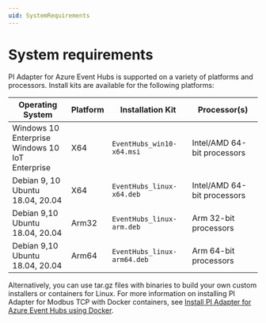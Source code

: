 ```yaml
---
uid: SystemRequirements
---
```


# System requirements

PI Adapter for Azure Event Hubs is supported on a variety of platforms and processors. Install kits are available for the following platforms:

| Operating System | Platform | Installation Kit | Processor(s) |
|-------------------|-------------|----------------------------------|-------------|
| Windows 10 Enterprise <br>Windows 10 IoT Enterprise | X64 | `EventHubs_win10-x64.msi`     | Intel/AMD 64-bit processors |
| Debian 9, 10 <br>Ubuntu 18.04, 20.04 | X64 | `EventHubs_linux-x64.deb`     | Intel/AMD 64-bit processors |
| Debian 9,10 <br>Ubuntu 18.04, 20.04 | Arm32 | `EventHubs_linux-arm.deb`  | Arm 32-bit processors |
| Debian 9,10 <br>Ubuntu 18.04, 20.04 | Arm64 | `EventHubs_linux-arm64.deb`  | Arm 64-bit processors |

Alternatively, you can use tar.gz files with binaries to build your own custom installers or containers for Linux. For more information on installing PI Adapter for Modbus TCP with Docker containers, see [Install PI Adapter for Azure Event Hubs using Docker](xref:InstallPIAdapterForAzureEventHubsUsingDocker).
